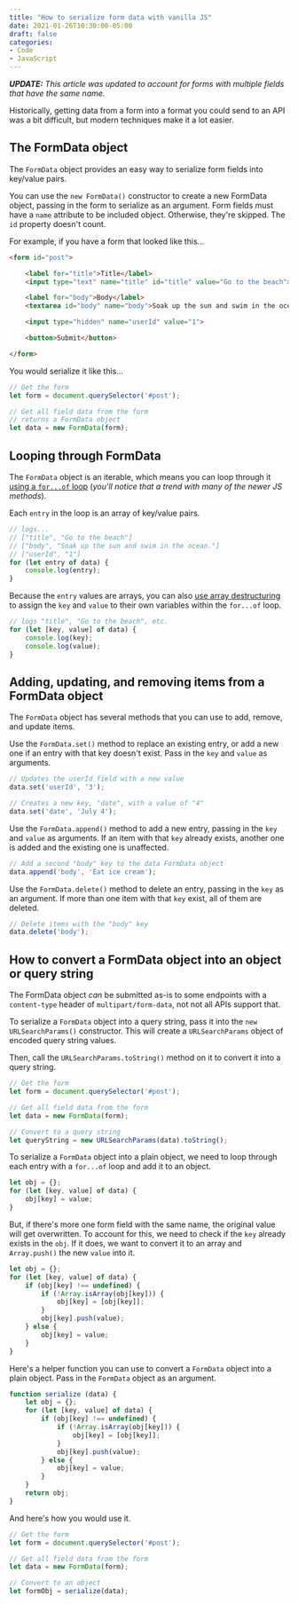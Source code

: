 ```yaml
---
title: "How to serialize form data with vanilla JS"
date: 2021-01-26T10:30:00-05:00
draft: false
categories:
- Code
- JavaScript
---
```


_**UPDATE:** This article was updated to account for forms with multiple fields that have the same name._

Historically, getting data from a form into a format you could send to an API was a bit difficult, but modern techniques make it a lot easier.

## The FormData object

The `FormData` object provides an easy way to serialize form fields into key/value pairs.

You can use the `new FormData()` constructor to create a new FormData object, passing in the form to serialize as an argument. Form fields must have a `name` attribute to be included object. Otherwise, they're skipped. The `id` property doesn't count.

For example, if you have a form that looked like this...

```html
<form id="post">

	<label for="title">Title</label>
	<input type="text" name="title" id="title" value="Go to the beach">

	<label for="body">Body</label>
	<textarea id="body" name="body">Soak up the sun and swim in the ocean.</textarea>

	<input type="hidden" name="userId" value="1">

	<button>Submit</button>

</form>
```

You would serialize it like this...

```js
// Get the form
let form = document.querySelector('#post');

// Get all field data from the form
// returns a FormData object
let data = new FormData(form);
```

## Looping through FormData

The `FormData` object is an iterable, which means you can loop through it [using a `for...of` loop](/the-for...of-loop-in-vanilla-js/) (_you'll notice that a trend with many of the newer JS methods_).

Each `entry` in the loop is an array of key/value pairs.

```js
// logs...
// ["title", "Go to the beach"]
// ["body", "Soak up the sun and swim in the ocean."]
// ["userId", "1"]
for (let entry of data) {
	console.log(entry);
}
```

Because the `entry` values are arrays, you can also [use array destructuring](/destructing-in-vanilla-js/#array-destructuring) to assign the `key` and `value` to their own variables within the `for...of` loop.

```js
// logs "title", "Go to the beach", etc.
for (let [key, value] of data) {
	console.log(key);
	console.log(value);
}
```

## Adding, updating, and removing items from a FormData object

The `FormData` object has several methods that you can use to add, remove, and update items.

Use the `FormData.set()` method to replace an existing entry, or add a new one if an entry with that key doesn't exist. Pass in the `key` and `value` as arguments.

```js
// Updates the userId field with a new value
data.set('userId', '3');

// Creates a new key, "date", with a value of "4"
data.set('date', 'July 4');
```

Use the `FormData.append()` method to add a new entry, passing in the `key` and `value` as arguments. If an item with that `key` already exists, another one is added and the existing one is unaffected.

```js
// Add a second "body" key to the data FormData object
data.append('body', 'Eat ice cream');
```

Use the `FormData.delete()` method to delete an entry, passing in the `key` as an argument. If more than one item with that `key` exist, all of them are deleted.

```js
// Delete items with the "body" key
data.delete('body');
```

## How to convert a FormData object into an object or query string

The FormData object _can_ be submitted as-is to some endpoints with a `content-type` header of `multipart/form-data`, not not all APIs support that.

To serialize a `FormData` object into a query string, pass it into the `new URLSearchParams()` constructor. This will create a `URLSearchParams` object of encoded query string values.

Then, call the `URLSearchParams.toString()` method on it to convert it into a query string.

```js
// Get the form
let form = document.querySelector('#post');

// Get all field data from the form
let data = new FormData(form);

// Convert to a query string
let queryString = new URLSearchParams(data).toString();
```

To serialize a `FormData` object into a plain object, we need to loop through each entry with a `for...of` loop and add it to an object.

```js
let obj = {};
for (let [key, value] of data) {
	obj[key] = value;
}
```

But, if there's more one form field with the same name, the original value will get overwritten. To account for this, we need to check if the `key` already exists in the `obj`. If it does, we want to convert it to an array and `Array.push()` the new `value` into it.

```js
let obj = {};
for (let [key, value] of data) {
	if (obj[key] !== undefined) {
		if (!Array.isArray(obj[key])) {
			obj[key] = [obj[key]];
		}
		obj[key].push(value);
	} else {
		obj[key] = value;
	}
}
```

Here's a helper function you can use to convert a `FormData` object into a plain object. Pass in the `FormData` object as an argument.

```js
function serialize (data) {
	let obj = {};
	for (let [key, value] of data) {
		if (obj[key] !== undefined) {
			if (!Array.isArray(obj[key])) {
				obj[key] = [obj[key]];
			}
			obj[key].push(value);
		} else {
			obj[key] = value;
		}
	}
	return obj;
}
```

And here's how you would use it.

```js
// Get the form
let form = document.querySelector('#post');

// Get all field data from the form
let data = new FormData(form);

// Convert to an object
let formObj = serialize(data);
```